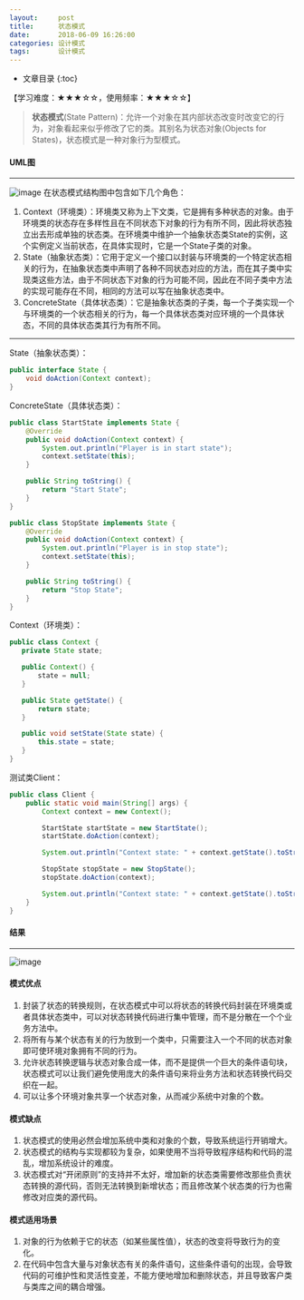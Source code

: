 ```yaml
---
layout:     post
title:      状态模式
date:       2018-06-09 16:26:00
categories: 设计模式
tags:       设计模式
---
```


* 文章目录
{:toc}

【学习难度：★★★☆☆，使用频率：★★★☆☆】

> **状态模式**(State Pattern)：允许一个对象在其内部状态改变时改变它的行为，对象看起来似乎修改了它的类。其别名为状态对象(Objects for States)，状态模式是一种对象行为型模式。




#### UML图

---

![image](http://oc26wuqdw.bkt.clouddn.com/2018/6/pattern/state/state-uml.png)
在状态模式结构图中包含如下几个角色：
1. Context（环境类）：环境类又称为上下文类，它是拥有多种状态的对象。由于环境类的状态存在多样性且在不同状态下对象的行为有所不同，因此将状态独立出去形成单独的状态类。在环境类中维护一个抽象状态类State的实例，这个实例定义当前状态，在具体实现时，它是一个State子类的对象。
2. State（抽象状态类）：它用于定义一个接口以封装与环境类的一个特定状态相关的行为，在抽象状态类中声明了各种不同状态对应的方法，而在其子类中实现类这些方法，由于不同状态下对象的行为可能不同，因此在不同子类中方法的实现可能存在不同，相同的方法可以写在抽象状态类中。
3. ConcreteState（具体状态类）：它是抽象状态类的子类，每一个子类实现一个与环境类的一个状态相关的行为，每一个具体状态类对应环境的一个具体状态，不同的具体状态类其行为有所不同。



---

 State（抽象状态类）：
```java
public interface State {
    void doAction(Context context);
}
```

 ConcreteState（具体状态类）：

```java
public class StartState implements State {
    @Override
    public void doAction(Context context) {
        System.out.println("Player is in start state");
        context.setState(this);
    }

    public String toString() {
        return "Start State";
    }
}

public class StopState implements State {
    @Override
    public void doAction(Context context) {
        System.out.println("Player is in stop state");
        context.setState(this);
    }

    public String toString() {
        return "Stop State";
    }
}
```


 Context（环境类）：
 ```java
public class Context {
    private State state;

    public Context() {
        state = null;
    }

    public State getState() {
        return state;
    }

    public void setState(State state) {
        this.state = state;
    }
}
 ```

测试类Client：
```java
public class Client {
    public static void main(String[] args) {
        Context context = new Context();

        StartState startState = new StartState();
        startState.doAction(context);

        System.out.println("Context state: " + context.getState().toString());

        StopState stopState = new StopState();
        stopState.doAction(context);

        System.out.println("Context state: " + context.getState().toString());
    }
}
```

#### 结果

---

![image](http://oc26wuqdw.bkt.clouddn.com/2018/6/pattern/state/state-result.png)


#### 模式优点
1. 封装了状态的转换规则，在状态模式中可以将状态的转换代码封装在环境类或者具体状态类中，可以对状态转换代码进行集中管理，而不是分散在一个个业务方法中。
2. 将所有与某个状态有关的行为放到一个类中，只需要注入一个不同的状态对象即可使环境对象拥有不同的行为。
3. 允许状态转换逻辑与状态对象合成一体，而不是提供一个巨大的条件语句块，状态模式可以让我们避免使用庞大的条件语句来将业务方法和状态转换代码交织在一起。
4. 可以让多个环境对象共享一个状态对象，从而减少系统中对象的个数。


#### 模式缺点
1. 状态模式的使用必然会增加系统中类和对象的个数，导致系统运行开销增大。
2. 状态模式的结构与实现都较为复杂，如果使用不当将导致程序结构和代码的混乱，增加系统设计的难度。
3. 状态模式对“开闭原则”的支持并不太好，增加新的状态类需要修改那些负责状态转换的源代码，否则无法转换到新增状态；而且修改某个状态类的行为也需修改对应类的源代码。

#### 模式适用场景
1. 对象的行为依赖于它的状态（如某些属性值），状态的改变将导致行为的变化。
2. 在代码中包含大量与对象状态有关的条件语句，这些条件语句的出现，会导致代码的可维护性和灵活性变差，不能方便地增加和删除状态，并且导致客户类与类库之间的耦合增强。

